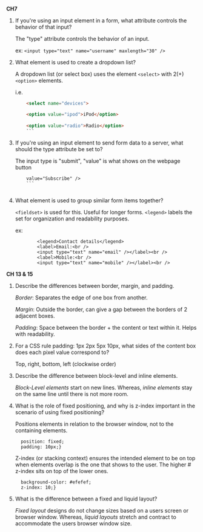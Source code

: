 **CH7**
1. If you're using an input element in a form, what attribute controls the behavior of that input?

    The "type" attribute controls the behavior of an input.
    
    ex: `<input type="text" name="username" maxlength="30" />`

2. What element is used to create a dropdown list?

    A dropdown list (or select box) uses the element `<select>` with 2(+) `<option>` elements.
    
    i.e.
    ```html
        <select name="devices">
    
        <option value="ipod">iPod</option>
            
        <option value="radio">Radio</option>
        ```

3. If you're using an input element to send form data to a server, what should the type attribute be set to?

    The input type is "submit", "value" is what shows on the webpage button

    ```<input type="submit" name="subscribe"
        value="Subscribe" />
        ```
        
4. What element is used to group similar form items together?

    `<fieldset>` is used for this. Useful for longer forms. `<legend>` labels the set for organization and readability purposes.
    
    ex:
    ```<fieldset>
            <legend>Contact details</legend>
            <label>Email:<br />
            <input type="text" name="email" /></label><br />
            <label>Mobile:<br />
            <input type="text" name="mobile" /></label><br />

**CH 13 & 15**


1. Describe the differences between border, margin, and padding.

    *Border*: Separates the edge of one box from another.
    
    *Margin*: Outside the border, can give a gap between the borders of 2 adjacent boxes.
    
    *Padding*: Space between the border + the content or text within it. Helps with readability.

2. For a CSS rule padding: 1px 2px 5px 10px, what sides of the content box does each pixel value correspond to?

    Top, right, bottom, left (clockwise order)

3. Describe the difference between block-level and inline elements.

    *Block-Level elements* start on new lines. Whereas, *inline elements* stay on the same line until there is not more room.

4. What is the role of fixed positioning, and why is z-index important in the scenario of using fixed positioning?

    Positions elements in relation to the browser window, not to the containing elements.
    
    ```h1{
      position: fixed;
      padding: 10px;}
      ```
      
    Z-index (or stacking context) ensures the intended element to be on top when elements overlap is the one that shows to the user. The higher # z-index sits on top of the lower ones.
    
    ```p{
      background-color: #efefef;
      z-index: 10;}
      ```

5. What is the difference between a fixed and liquid layout?

    *Fixed layout* designs do not change sizes based on a users screen or browser window. Whereas, *liquid layouts* stretch and contract to accommodate the users browser window size.
